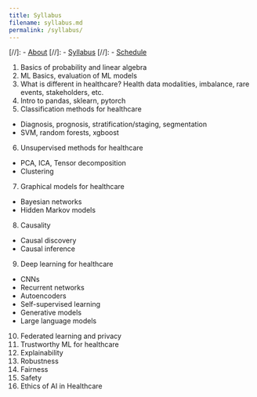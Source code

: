 ```yaml
---
title: Syllabus
filename: syllabus.md
permalink: /syllabus/
--- 
```


[//]: - [About](/ml4health-umn/)
[//]: - [Syllabus](/ml4health-umn/syllabus/)
[//]: - [Schedule](/ml4health-umn/schedule/)

1. Basics of probability and linear algebra
2. ML Basics, evaluation of ML models
3. What is different in healthcare? Health data modalities, imbalance, rare events, stakeholders, etc.
4. Intro to pandas, sklearn, pytorch
5. Classification methods for healthcare
* Diagnosis, prognosis, stratification/staging, segmentation
* SVM, random forests, xgboost
6. Unsupervised methods for healthcare
* PCA, ICA, Tensor decomposition
* Clustering
7. Graphical models for healthcare
* Bayesian networks
* Hidden Markov models
8. Causality
* Causal discovery
* Causal inference
9. Deep learning for healthcare
* CNNs
* Recurrent networks
* Autoencoders
* Self-supervised learning
* Generative models
* Large language models
10. Federated learning and privacy
11. Trustworthy ML for healthcare
12. Explainability
13. Robustness
14. Fairness
15. Safety
16. Ethics of AI in Healthcare
